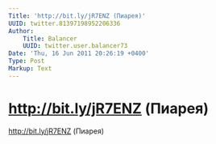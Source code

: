 ```yaml
---
Title: 'http://bit.ly/jR7ENZ (Пиарея)'
UUID: twitter.81397198952206336
Author:
    Title: Balancer
    UUID: twitter.user.balancer73
Date: 'Thu, 16 Jun 2011 20:26:19 +0400'
Type: Post
Markup: Text
---
```


# http://bit.ly/jR7ENZ (Пиарея)

http://bit.ly/jR7ENZ (Пиарея)
